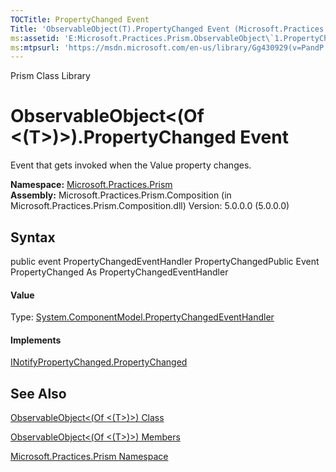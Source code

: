 ```yaml
---
TOCTitle: PropertyChanged Event
Title: 'ObservableObject(T).PropertyChanged Event (Microsoft.Practices.Prism)'
ms:assetid: 'E:Microsoft.Practices.Prism.ObservableObject\`1.PropertyChanged'
ms:mtpsurl: 'https://msdn.microsoft.com/en-us/library/Gg430929(v=PandP.50)'
---
```


Prism Class Library

ObservableObject&lt;(Of &lt;(T&gt;)&gt;).PropertyChanged Event
==================================================================

Event that gets invoked when the Value property changes.

**Namespace:** [Microsoft.Practices.Prism](https://msdn.microsoft.com/n:microsoft.practices.prism)
**Assembly:** Microsoft.Practices.Prism.Composition (in Microsoft.Practices.Prism.Composition.dll) Version: 5.0.0.0 (5.0.0.0)

## Syntax


<span id="syntaxToggle"></span>public event PropertyChangedEventHandler PropertyChangedPublic Event PropertyChanged As PropertyChangedEventHandler
#### Value

Type: [System.ComponentModel.PropertyChangedEventHandler](http://msdn2.microsoft.com/en-us/library/hyza7z75)
#### Implements

[INotifyPropertyChanged.PropertyChanged](http://msdn2.microsoft.com/en-us/library/ms133023)

See Also
--------


[ObservableObject&lt;(Of &lt;(T&gt;)&gt;) Class](https://msdn.microsoft.com/t:microsoft.practices.prism.observableobject%601)

[ObservableObject&lt;(Of &lt;(T&gt;)&gt;) Members](https://msdn.microsoft.com/allmembers.t:microsoft.practices.prism.observableobject%601)

[Microsoft.Practices.Prism Namespace](https://msdn.microsoft.com/n:microsoft.practices.prism)
